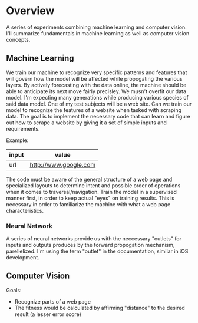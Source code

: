 # Overview

A series of experiments combining machine learning and computer vision. I'll summarize fundamentals in machine learning as well as computer vision concepts.

## Machine Learning

We train our machine to recognize very specific patterns and features that will govern how the model will be affected while propogating the various layers. By actively forecasting with the data online, the machine should be able to anticipate its next move fairly precisley. We musn't overfit our data model. I'm expecting many generations while producing various species of said data model. One of my test subjects will be a web site. Can we train our model to recognize the features of a website when tasked with scraping data. The goal is to implement the necessary code that can learn and figure out how to scrape a website by giving it a set of simple inputs and requirements.

Example:

| input  | value                 |
|--------|-----------------------|
| url    | http://www.google.com |

The code must be aware of the general structure of a web page and specialized layouts to determine intent and possible order of operations when it comes to traversal/navigation. 
Train the model in a supervised manner first, in order to keep actual "eyes" on training results. This is necessary in order to familiarize the machine with what a web page characteristics. 

### Neural Network

A series of neural networks provide us with the neccessary "outlets" for inputs and outputs produces by the forward propogation mechanism, parellelized. I'm using the term "outlet" in the documentation, similar in iOS development. 

## Computer Vision

Goals:

- Recognize parts of a web page
- The fitness would be calculated by affirming "distance" to the desired result (a lesser error score)
